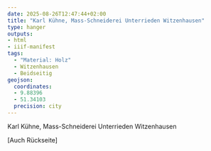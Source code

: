 ```yaml
---
date: 2025-08-26T12:47:44+02:00
title: "Karl Kühne, Mass-Schneiderei Unterrieden Witzenhausen"
type: hanger
outputs:
- html
- iiif-manifest
tags:
  - "Material: Holz"
  - Witzenhausen
  - Beidseitig
geojson:
  coordinates:
  - 9.88396
  - 51.34103
  precision: city
---
```

Karl Kühne, Mass-Schneiderei Unterrieden Witzenhausen

[Auch Rückseite]
